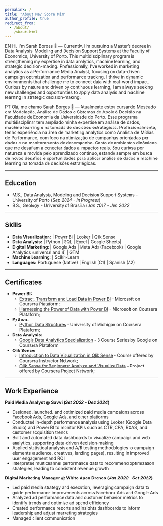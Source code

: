 ```yaml
---
permalink: /
title: "About Me/ Sobre Mim"
author_profile: true
redirect_from: 
  - /about/
  - /about.html
---
```


EN
Hi, I'm Sarah Borges 👋 — Currently, I’m pursuing a Master’s degree in Data Analysis, Modeling and Decision Support Systems at the Faculty of Economics, University of Porto. This multidisciplinary program is strengthening my expertise in data analytics, machine learning, and strategic decision-making. Professionally, I’ve worked in marketing analytics as a Performance Media Analyst, focusing on data-driven campaign optimization and performance tracking. I thrive in dynamic environments that challenge me to connect data with real-world impact. Curious by nature and driven by continuous learning, I am always seeking new challenges and opportunities to apply data analysis and machine learning in strategic decision-making.

PT
Olá, me chamo Sarah Borges 👋 — Atualmente estou cursando Mestrado em Modelação, Análise de Dados e Sistemas de Apoio à Decisão na Faculdade de Economia da Universidade do Porto. Esse programa multidisciplinar tem ampliado minha expertise em análise de dados, machine learning e na tomada de decisões estratégicas. Profissionalmente, tenho experiência na área de marketing analytics como Analista de Mídias de Performance, com foco na otimização de campanhas orientadas por dados e no monitoramento de desempenho. Gosto de ambientes dinâmicos que me desafiam a conectar dados a impactos reais. Sou curiosa por natureza e movida pelo aprendizado contínuo, estando sempre em busca de novos desafios e oportunidades para aplicar análise de dados e machine learning na tomada de decisões estratégicas.

---

## Education						       		
- M.S., Data Analysis, Modeling and Decision Support Systems - University of Porto (_Sep 2024 - In Progress_)	 			        		
- B.S., Geology	- University of Brasília (_Jan 2017 - Jun 2022_)

---

## Skills					       		
- **Data Visualization:** | Power Bi | Looker | Qlik Sense
- **Data Analysis:** | Python | SQL | Excel | Google Sheets|
- **Digital Marketing:** | Google Ads | Meta Ads (Facebook) | Google Analytics (universal and 4) | GTM
- **Machine Learning:** | Scikit-Learn
- **Languages:** Portuguese (Native) | English (C1) | Spanish (A2)

---

## Certificates				       		
- **Power BI:**
    - <a href="https://coursera.org/share/cc34c3b14416701a48343f7e402a2637" target="_blank">Extract, Transform and Load Data in Power BI</a> - Microsoft on Coursera Plataform;
    - <a href="https://coursera.org/share/0438e54299b19fe20af7a1a2a5d73c08" target="_blank">Harnessing the Power of Data with Power BI</a> - Microsoft on Coursera Plataform;
- **Python:**
    - <a href="https://coursera.org/share/cdf9f3d2cd861c9e1589e42139871a72" target="_blank">Python Data Structures</a> - University of Michigan on Coursera Plataform;
- **Data Analysis:**
    - <a href="https://www.coursera.org/account/accomplishments/specialization/LRX6T4ZB9Y35" target="_blank">Google Data Analytics Specialization</a> - 8 Course Series by Google on Coursera Plataform
- **Qlik Sense:**
    - <a href="https://coursera.org/share/4b132a15f7533276ccb351b45a0c7a01" target="_blank">Introduction to Data Visualization in Qlik Sense</a> - Course offered by Coursera Instructor Network;
    - <a href="https://coursera.org/share/86fd8df780b4d1d136495dfe4cc4472b" target="_blank">Qlik Sense for Beginners: Analyze and Visualize Data</a> - Project offered by Coursera Project Network;
  
---

## Work Experience
**Paid Media Analyst  @ Savvi (_Set 2022 - Dez 2024_)**
- Designed, launched, and optimized paid media campaigns across Facebook Ads, Google Ads, and other platforms
- Conducted in-depth performance analysis using Looker (Google Data Studio) and Power BI to monitor KPIs such as CTR, CPA, ROAS, and customer acquisition trends
- Built and automated data dashboards to visualize campaign and web analytics, supporting data-driven decision-making
- Applied statistical analysis and A/B testing methodologies to campaign elements (audience, creatives, landing pages), resulting in improved user engagement and ROI
- Interpreted multichannel performance data to recommend optimization strategies, leading to consistent revenue growth 

**Digital Marketing Manager @ White Apex Drones (_Jan 2022 - Set 2022_)**
- Led paid media strategy and execution, leveraging campaign data to guide performance improvements across Facebook Ads and Google Ads
- Analyzed ad performance data and customer behavior metrics to identify trends and optimize ad spend efficiency
- Created performance reports and insights dashboards to inform leadership and adjust marketing strategies
- Managed client communication 
